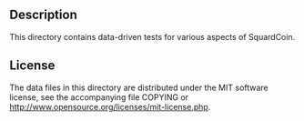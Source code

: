 Description
------------

This directory contains data-driven tests for various aspects of SquardCoin.

License
--------

The data files in this directory are distributed under the MIT software
license, see the accompanying file COPYING or
http://www.opensource.org/licenses/mit-license.php.

